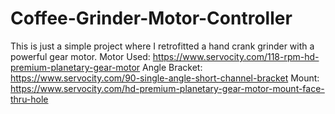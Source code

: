 # Coffee-Grinder-Motor-Controller

This is just a simple project where I retrofitted a hand crank grinder with a powerful gear motor.
Motor Used: https://www.servocity.com/118-rpm-hd-premium-planetary-gear-motor
Angle Bracket: https://www.servocity.com/90-single-angle-short-channel-bracket
Mount: https://www.servocity.com/hd-premium-planetary-gear-motor-mount-face-thru-hole
